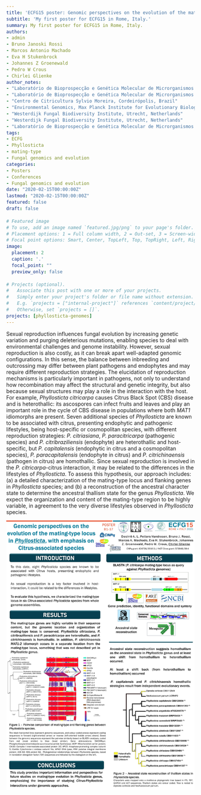 ```yaml
---
title: 'ECFG15 poster: Genomic perspectives on the evolution of the mating-type locus in Phyllosticta, with emphasis on Citrus-associated species'
subtitle: 'My first poster for ECFG15 in Rome, Italy.'
summary: My first poster for ECFG15 in Rome, Italy.
authors:
- admin
- Bruno Janoski Rossi
- Marcos Antonio Machado
- Eva H Stukenbrock
- Johannes Z Groenewald
- Pedro W Crous
- Chirlei Glienke
author_notes:
- "Laboratório de Bioprospecção e Genética Molecular de Microrganismos (BioGeMM), Departamento de Genética, Setor de Ciências Biológicas, Universidade Federal do Paraná,Curitiba, Brazil;  Environmental Genomics, Max Planck Institute for Evolutionary Biology, Plön, Germany"
- "Laboratório de Bioprospecção e Genética Molecular de Microrganismos (BioGeMM), Departamento de Genética, Setor de Ciências Biológicas, Universidade Federal do Paraná,Curitiba, Brazil"
- "Centro de Citricultura Sylvio Moreira, Cordeirópolis, Brazil"
- "Environmental Genomics, Max Planck Institute for Evolutionary Biology, Plön, Germany; Environmental Genomics, Christian-Albrechts University of Kiel, Kiel, Germany"
- "Westerdijk Fungal Biodiversity Institute, Utrecht, Netherlands"
- "Westerdijk Fungal Biodiversity Institute, Utrecht, Netherlands"
- "Laboratório de Bioprospecção e Genética Molecular de Microrganismos (BioGeMM), Departamento de Genética, Setor de Ciências Biológicas, Universidade Federal do Paraná,Curitiba, Brazil"
tags:
- ECFG
- Phyllosticta
- mating-type
- Fungal genomics and evolution
categories:
- Posters
- Conferences
- Fungal genomics and evolution
date: "2020-02-15T00:00:00Z"
lastmod: "2020-02-15T00:00:00Z"
featured: false
draft: false

# Featured image
# To use, add an image named `featured.jpg/png` to your page's folder.
# Placement options: 1 = Full column width, 2 = Out-set, 3 = Screen-width
# Focal point options: Smart, Center, TopLeft, Top, TopRight, Left, Right, BottomLeft, Bottom, BottomRight
image:
  placement: 2
  caption: '.'
  focal_point: ""
  preview_only: false

# Projects (optional).
#   Associate this post with one or more of your projects.
#   Simply enter your project's folder or file name without extension.
#   E.g. `projects = ["internal-project"]` references `content/project/deep-learning/index.md`.
#   Otherwise, set `projects = []`.
projects: [phyllosticta-genomes]
---
```


Sexual reproduction influences fungal evolution by increasing genetic variation and purging deleterious mutations, enabling species to deal with environmental challenges and genome instability. However, sexual reproduction is also costly, as it can break apart well-adapted genomic configurations. In this sense, the balance between inbreeding and outcrossing may differ between plant pathogens and endophytes and may require different reproduction strategies. The elucidation of reproduction mechanisms is  particularly important in pathogens, not only to understand how recombination may affect the structural and genetic integrity, but also because sexual structures may play a role in the interaction with the host. For example, *Phyllosticta citricarpa* causes Citrus Black Spot (CBS) disease and is heterothallic: its ascospores can infect fruits and leaves and play an important role in the cycle of CBS disease in populations where both *MAT1* idiomorphs are present. Seven additional species of *Phyllosticta* are known to be associated with citrus, presenting endophytic and pathogenic lifestyles, being host-specific or cosmopolitan species, with different reproduction strategies: *P. citriasiana*, *P. paracitricarpa* (pathogenic species) and *P. citribraziliensis* (endophyte) are heterothallic and host-specific, but *P. capitalensis* (endophytic in citrus and a cosmopolitan species), *P. paracapitalensis* (endophyte in citrus) and *P. citrichinaensis* (pathogen in citrus) are homothallic. Since sexual reproduction is involved in the *P. citricarpa*-citrus interaction, it may be related to the  differences in the lifestyles of *Phyllosticta*. To assess this hypothesis, our approach includes: (a) a detailed characterization of the mating-type locus and flanking genes in *Phyllosticta* species; and (b) a reconstruction of the ancestral character state to determine the ancestral thallism state for the genus *Phyllosticta*. We expect the organization and content of the mating-type region to be highly variable, in agreement to the very diverse lifestyles observed in *Phyllosticta* species.


![Poster](Poster.jpg)

